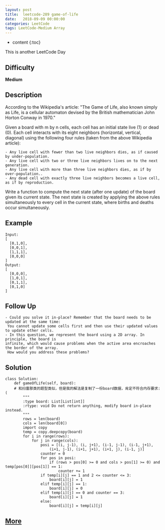 ```yaml
---
layout: post
title:  leetcode-289 game-of-life
date:   2018-09-09 00:00:00
categories: LeetCode
tags: LeetCode-Medium Array
---
```


* content
{:toc}

This is another LeetCode Day

## Difficulty

**Medium**

## Description

According to the Wikipedia's article: "The Game of Life, also known simply as Life, 
is a cellular automaton devised by the British mathematician John Horton Conway in 1970."

Given a board with m by n cells, each cell has an initial state live (1) or dead (0). 
Each cell interacts with its eight neighbors (horizontal, vertical, diagonal) using 
the following four rules (taken from the above Wikipedia article):

    - Any live cell with fewer than two live neighbors dies, as if caused by under-population.
    - Any live cell with two or three live neighbors lives on to the next generation.
    - Any live cell with more than three live neighbors dies, as if by over-population..
    - Any dead cell with exactly three live neighbors becomes a live cell, as if by reproduction.

Write a function to compute the next state (after one update) of the board given its current 
state. The next state is created by applying the above rules simultaneously to every cell 
in the current state, where births and deaths occur simultaneously.

## Example

```
Input: 
[
  [0,1,0],
  [0,0,1],
  [1,1,1],
  [0,0,0]
]
Output: 
[
  [0,0,0],
  [1,0,1],
  [0,1,1],
  [0,1,0]
]
```

## Follow Up

    - Could you solve it in-place? Remember that the board needs to be updated at the same time:
     You cannot update some cells first and then use their updated values to update other cells.
    - In this question, we represent the board using a 2D array. In principle, the board is 
    infinite, which would cause problems when the active area encroaches the border of the array.
     How would you address these problems?

## Solution

```
class Solution:
    def gameOfLife(self, board):
    # 和扫雷那类的题型类似，但是我的解法是复制了一份board数据，肯定不符合内存要求:(
        """
        :type board: List[List[int]]
        :rtype: void Do not return anything, modify board in-place instead.
        """
        rows = len(board)
        cols = len(board[0])
        import copy
        temp = copy.deepcopy(board)
        for i in range(rows):
            for j in range(cols):
                posi = [(i, j-1), (i, j+1), (i-1, j-1), (i-1, j+1), 
                    (i+1, j-1), (i+1, j+1), (i+1, j), (i-1, j)]
                counter = 0
                for pos in posi:
                    if (rows > pos[0] >= 0 and cols > pos[1] >= 0) and temp[pos[0]][pos[1]] == 1:
                        counter += 1
                if temp[i][j] == 1 and 2 <= counter <= 3:
                    board[i][j] = 1
                elif temp[i][j] == 1:
                    board[i][j] = 0
                elif temp[i][j] == 0 and counter == 3:
                    board[i][j] = 1
                else:
                    board[i][j] = temp[i][j]
```

## [More](https://leetcode.com/problems/game-of-life/description/)